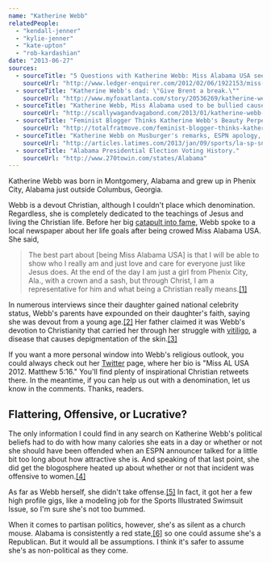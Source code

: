 ```yaml
---
name: "Katherine Webb"
relatedPeople:
  - "kendall-jenner"
  - "kylie-jenner"
  - "kate-upton"
  - "rob-kardashian"
date: "2013-06-27"
sources:
  - sourceTitle: "5 Questions with Katherine Webb: Miss Alabama USA seeks to set an example."
    sourceUrl: "http://www.ledger-enquirer.com/2012/02/06/1922153/miss-alabama-usa-seeks-to-set.html"
  - sourceTitle: "Katherine Webb's dad: \"Give Brent a break.\""
    sourceUrl: "http://www.myfoxatlanta.com/story/20536269/katherine-webbs-parents"
  - sourceTitle: "Katherine Webb, Miss Alabama used to be bullied cause she was 'ugly.' Now offered to appear in Playboy."
    sourceUrl: "http://scallywagandvagabond.com/2013/01/katherine-webb-miss-alabama-used-to-be-bullied-cause-she-was-ugly-now-offered-to-appear-in-playboy/"
  - sourceTitle: "Feminist Blogger Thinks Katherine Webb's Beauty Perpetuates \"Rape Culture.\""
    sourceUrl: "http://totalfratmove.com/feminist-blogger-thinks-katherine-webbs-beauty-perpetuates-rape-culture/"
  - sourceTitle: "Katherine Webb on Musburger's remarks, ESPN apology, Dockett's tweet."
    sourceUrl: "http://articles.latimes.com/2013/jan/09/sports/la-sp-sn-katherine-webb-espn-comments-20130109"
  - sourceTitle: "Alabama Presidential Election Voting History."
    sourceUrl: "http://www.270towin.com/states/Alabama"
---
```


Katherine Webb was born in Montgomery, Alabama and grew up in Phenix City, Alabama just outside Columbus, Georgia.

Webb is a devout Christian, although I couldn't place which denomination. Regardless, she is completely dedicated to the teachings of Jesus and living the Christian life. Before her big [catapult into fame](http://www.washingtonpost.com/blogs/early-lead/wp/2013/01/08/espn-apologizes-for-brent-musburgers-comments-about-katherine-webb/), Webb spoke to a local newspaper about her life goals after being crowed Miss Alabama USA. She said,

>The best part about [being Miss Alabama USA] is that I will be able to show who I really am and just love and care for everyone just like Jesus does. At the end of the day I am just a girl from Phenix City, Ala., with a crown and a sash, but through Christ, I am a representative for him and what being a Christian really means.<a class="source-citation" href="#http://www.ledger-enquirer.com/2012/02/06/1922153/miss-alabama-usa-seeks-to-set.html" title="5 Questions with Katherine Webb: Miss Alabama USA seeks to set an example.">[1]</a>

In numerous interviews since their daughter gained national celebrity status, Webb's parents have expounded on their daughter's faith, saying she was devout from a young age.<a class="source-citation" href="#http://www.myfoxatlanta.com/story/20536269/katherine-webbs-parents" title="Katherine Webb&apos;s dad: &quot;Give Brent a break.&quot;">[2]</a> Her father claimed it was Webb's devotion to Christianity that carried her through her struggle with [vitiligo](http://en.wikipedia.org/wiki/Vitiligo), a disease that causes depigmentation of the skin.<a class="source-citation" href="#http://scallywagandvagabond.com/2013/01/katherine-webb-miss-alabama-used-to-be-bullied-cause-she-was-ugly-now-offered-to-appear-in-playboy/" title="Katherine Webb, Miss Alabama used to be bullied cause she was &apos;ugly.&apos; Now offered to appear in Playboy.">[3]</a>

If you want a more personal window into Webb's religious outlook, you could always check out her [Twitter](https://twitter.com/_KatherineWebb) page, where her bio is "Miss AL USA 2012. Matthew 5:16." You'll find plenty of inspirational Christian retweets there. In the meantime, if you can help us out with a denomination, let us know in the comments. Thanks, readers.


## Flattering, Offensive, or Lucrative?

The only information I could find in any search on Katherine Webb's political beliefs had to do with how many calories she eats in a day or whether or not she should have been offended when an ESPN announcer talked for a little bit too long about how attractive she is. And speaking of that last point, she did get the blogosphere heated up about whether or not that incident was offensive to women.<a class="source-citation" href="#http://totalfratmove.com/feminist-blogger-thinks-katherine-webbs-beauty-perpetuates-rape-culture/" title="Feminist Blogger Thinks Katherine Webb&apos;s Beauty Perpetuates &quot;Rape Culture.&quot;">[4]</a>

As far as Webb herself, she didn't take offense.<a class="source-citation" href="#http://articles.latimes.com/2013/jan/09/sports/la-sp-sn-katherine-webb-espn-comments-20130109" title="Katherine Webb on Musburger&apos;s remarks, ESPN apology, Dockett&apos;s tweet.">[5]</a> In fact, it got her a few high profile gigs, like a modeling job for the Sports Illustrated Swimsuit Issue, so I'm sure she's not too bummed.

When it comes to partisan politics, however, she's as silent as a church mouse. Alabama is consistently a red state,<a class="source-citation" href="#http://www.270towin.com/states/Alabama" title="Alabama Presidential Election Voting History.">[6]</a> so one could assume she's a Republican. But it would all be assumptions. I think it's safer to assume she's as non-political as they come.